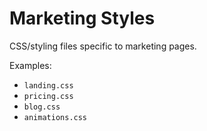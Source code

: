 # Marketing Styles

CSS/styling files specific to marketing pages.

Examples:
- `landing.css`
- `pricing.css`
- `blog.css`
- `animations.css`